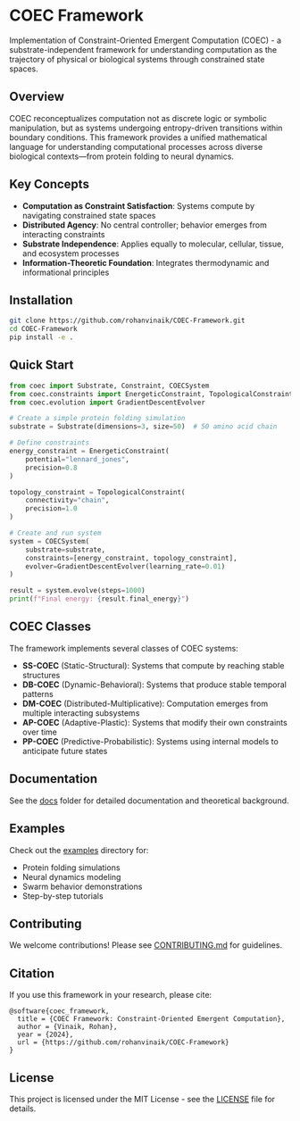 # COEC Framework

Implementation of Constraint-Oriented Emergent Computation (COEC) - a substrate-independent framework for understanding computation as the trajectory of physical or biological systems through constrained state spaces.

## Overview

COEC reconceptualizes computation not as discrete logic or symbolic manipulation, but as systems undergoing entropy-driven transitions within boundary conditions. This framework provides a unified mathematical language for understanding computational processes across diverse biological contexts—from protein folding to neural dynamics.

## Key Concepts

- **Computation as Constraint Satisfaction**: Systems compute by navigating constrained state spaces
- **Distributed Agency**: No central controller; behavior emerges from interacting constraints
- **Substrate Independence**: Applies equally to molecular, cellular, tissue, and ecosystem processes
- **Information-Theoretic Foundation**: Integrates thermodynamic and informational principles

## Installation

```bash
git clone https://github.com/rohanvinaik/COEC-Framework.git
cd COEC-Framework
pip install -e .
```

## Quick Start

```python
from coec import Substrate, Constraint, COECSystem
from coec.constraints import EnergeticConstraint, TopologicalConstraint
from coec.evolution import GradientDescentEvolver

# Create a simple protein folding simulation
substrate = Substrate(dimensions=3, size=50)  # 50 amino acid chain

# Define constraints
energy_constraint = EnergeticConstraint(
    potential="lennard_jones",
    precision=0.8
)

topology_constraint = TopologicalConstraint(
    connectivity="chain",
    precision=1.0
)

# Create and run system
system = COECSystem(
    substrate=substrate,
    constraints=[energy_constraint, topology_constraint],
    evolver=GradientDescentEvolver(learning_rate=0.01)
)

result = system.evolve(steps=1000)
print(f"Final energy: {result.final_energy}")
```

## COEC Classes

The framework implements several classes of COEC systems:

- **SS-COEC** (Static-Structural): Systems that compute by reaching stable structures
- **DB-COEC** (Dynamic-Behavioral): Systems that produce stable temporal patterns
- **DM-COEC** (Distributed-Multiplicative): Computation emerges from multiple interacting subsystems
- **AP-COEC** (Adaptive-Plastic): Systems that modify their own constraints over time
- **PP-COEC** (Predictive-Probabilistic): Systems using internal models to anticipate future states

## Documentation

See the [docs](docs/) folder for detailed documentation and theoretical background.

## Examples

Check out the [examples](examples/) directory for:
- Protein folding simulations
- Neural dynamics modeling
- Swarm behavior demonstrations
- Step-by-step tutorials

## Contributing

We welcome contributions! Please see [CONTRIBUTING.md](CONTRIBUTING.md) for guidelines.

## Citation

If you use this framework in your research, please cite:

```
@software{coec_framework,
  title = {COEC Framework: Constraint-Oriented Emergent Computation},
  author = {Vinaik, Rohan},
  year = {2024},
  url = {https://github.com/rohanvinaik/COEC-Framework}
}
```

## License

This project is licensed under the MIT License - see the [LICENSE](LICENSE) file for details.

